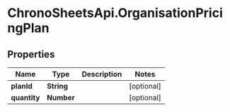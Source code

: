 # ChronoSheetsApi.OrganisationPricingPlan

## Properties

Name | Type | Description | Notes
------------ | ------------- | ------------- | -------------
**planId** | **String** |  | [optional] 
**quantity** | **Number** |  | [optional] 


